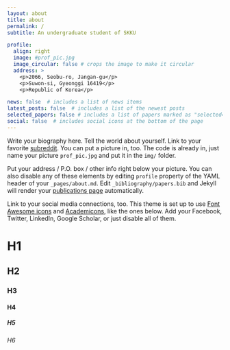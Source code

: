 ```yaml
---
layout: about
title: about
permalink: /
subtitle: An undergraduate student of SKKU

profile:
  align: right
  image: #prof_pic.jpg
  image_circular: false # crops the image to make it circular
  address: >
    <p>2066, Seobu-ro, Jangan-gu</p>
    <p>Suwon-si, Gyeonggi 16419</p>
    <p>Republic of Korea</p>

news: false  # includes a list of news items
latest_posts: false  # includes a list of the newest posts
selected_papers: false # includes a list of papers marked as "selected={true}"
social: false  # includes social icons at the bottom of the page
---
```


Write your biography here. Tell the world about yourself. Link to your favorite [subreddit](http://reddit.com). You can put a picture in, too. The code is already in, just name your picture `prof_pic.jpg` and put it in the `img/` folder.

Put your address / P.O. box / other info right below your picture. You can also disable any of these elements by editing `profile` property of the YAML header of your `_pages/about.md`. Edit `_bibliography/papers.bib` and Jekyll will render your [publications page](/al-folio/publications/) automatically.

Link to your social media connections, too. This theme is set up to use [Font Awesome icons](http://fortawesome.github.io/Font-Awesome/) and [Academicons](https://jpswalsh.github.io/academicons/), like the ones below. Add your Facebook, Twitter, LinkedIn, Google Scholar, or just disable all of them.

# H1
## H2
### H3
#### H4
##### H5
###### H6